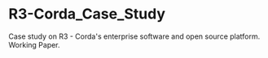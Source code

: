 # R3-Corda_Case_Study
Case study on R3 - Corda's enterprise software and open source platform. Working Paper.
